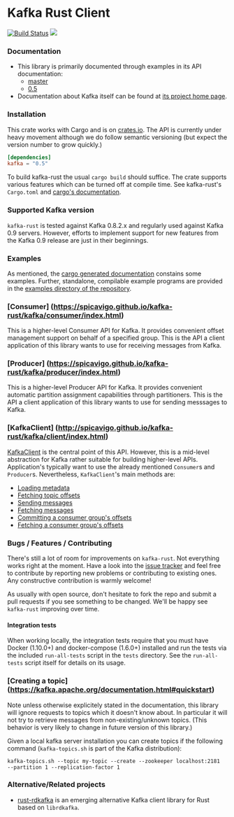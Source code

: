 # Kafka Rust Client

[![Build Status](https://travis-ci.org/spicavigo/kafka-rust.svg?branch=master)](https://travis-ci.org/spicavigo/kafka-rust) [![](http://meritbadge.herokuapp.com/kafka)](https://crates.io/crates/kafka)

### Documentation

* This library is primarily documented through examples in its API
documentation:
  * [master](https://spicavigo.github.io/kafka-rust/)
  * [0.5](https://docs.rs/kafka/^0.5)
* Documentation about Kafka itself can be found at [its project
home page](http://kafka.apache.org/).


### Installation

This crate works with Cargo and is on
[crates.io](https://crates.io/crates/kafka).  The API is currently
under heavy movement although we do follow semantic versioning (but
expect the version number to grow quickly.)

```toml
[dependencies]
kafka = "0.5"
```

To build kafka-rust the usual `cargo build` should suffice.  The crate
supports various features which can be turned off at compile time.
See kafka-rust's `Cargo.toml` and [cargo's
documentation](http://doc.crates.io/manifest.html#the-features-section).

### Supported Kafka version

`kafka-rust` is tested against Kafka 0.8.2.x and regularly used
against Kafka 0.9 servers.  However, efforts to implement support for
new features from the Kafka 0.9 release are just in their beginnings.


### Examples

As mentioned, the [cargo generated
documentation](https://spicavigo.github.io/kafka-rust/) constains some
examples.  Further, standalone, compilable example programs are
provided in the [examples directory of the
repository](https://github.com/spicavigo/kafka-rust/tree/master/examples).


### [Consumer] (https://spicavigo.github.io/kafka-rust/kafka/consumer/index.html)

This is a higher-level Consumer API for Kafka.  It provides convenient
offset management support on behalf of a specified group.  This is the
API a client application of this library wants to use for receiving
messages from Kafka.


### [Producer] (https://spicavigo.github.io/kafka-rust/kafka/producer/index.html)

This is a higher-level Producer API for Kafka.  It provides convenient
automatic partition assignment capabilities through partitioners.
This is the API a client application of this library wants to use for
sending messsages to Kafka.


### [KafkaClient] (http://spicavigo.github.io/kafka-rust/kafka/client/index.html)

[KafkaClient](https://spicavigo.github.io/kafka-rust/kafka/client/struct.KafkaClient.html)
is the central point of this API.  However, this is a mid-level
abstraction for Kafka rather suitable for building higher-level APIs.
Application's typically want to use the already mentioned `Consumer`s
and `Producer`s.  Nevertheless, `KafkaClient`'s main methods are:

* [Loading metadata](https://spicavigo.github.io/kafka-rust/kafka/client/struct.KafkaClient.html#method.load_metadata_all)
* [Fetching topic offsets](https://spicavigo.github.io/kafka-rust/kafka/client/struct.KafkaClient.html#method.fetch_offsets)
* [Sending messages](https://spicavigo.github.io/kafka-rust/kafka/client/struct.KafkaClient.html#method.produce_messages)
* [Fetching messages](https://spicavigo.github.io/kafka-rust/kafka/client/struct.KafkaClient.html#method.fetch_messages)
* [Committing a consumer group's offsets](https://spicavigo.github.io/kafka-rust/kafka/client/struct.KafkaClient.html#method.commit_offsets)
* [Fetching a consumer group's offsets](https://spicavigo.github.io/kafka-rust/kafka/client/struct.KafkaClient.html#method.fetch_group_offsets)


### Bugs / Features / Contributing

There's still a lot of room for improvements on `kafka-rust`.  Not
everything works right at the moment.  Have a look into the [issue
tracker](https://github.com/spicavigo/kafka-rust/issues) and feel free
to contribute by reporting new problems or contributing to existing
ones.  Any constructive contribution is warmly welcome!

As usually with open source, don't hesitate to fork the repo and
submit a pull requests if you see something to be changed.  We'll be
happy see `kafka-rust` improving over time.

#### Integration tests
When working locally, the integration tests require that you must have
Docker (1.10.0+) and docker-compose (1.6.0+) installed and run the tests via the
included `run-all-tests` script in the `tests` directory. See the `run-all-tests`
script itself for details on its usage.

### [Creating a topic] (https://kafka.apache.org/documentation.html#quickstart)

Note unless otherwise explicitely stated in the documentation, this
library will ignore requests to topics which it doesn't know about.
In particular it will not try to retrieve messages from
non-existing/unknown topics.  (This behavior is very likely to change
in future version of this library.)

Given a local kafka server installation you can create topics if the
following command (`kafka-topics.sh` is part of the Kafka
distribution):

```
kafka-topics.sh --topic my-topic --create --zookeeper localhost:2181  --partition 1 --replication-factor 1
```

### Alternative/Related projects

* [rust-rdkafka](https://github.com/fede1024/rust-rdkafka) is an
  emerging alternative Kafka client library for Rust based on
  `librdkafka`.
